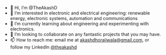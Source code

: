 - 👋 Hi, I’m @TheAkashD
- 👀 I’m interested in electronic and electrical engineering: renewable energy, electronic systems, automation and communications
- 🌱 I’m currently learning about engineering and experimenting with electronics.
- 💞️ I’m looking to collaborate on any fantastic projects that you may have.
- 📫 How to reach me: email me at akashdhorajiwala@gmail.com, or follow my LinkedIn [@theakashd](https://www.linkedin.com/in/theakashd/)

<!---
TheAkashD/TheAkashD is a ✨ special ✨ repository because its `README.md` (this file) appears on your GitHub profile.
You can click the Preview link to take a look at your changes.
--->
